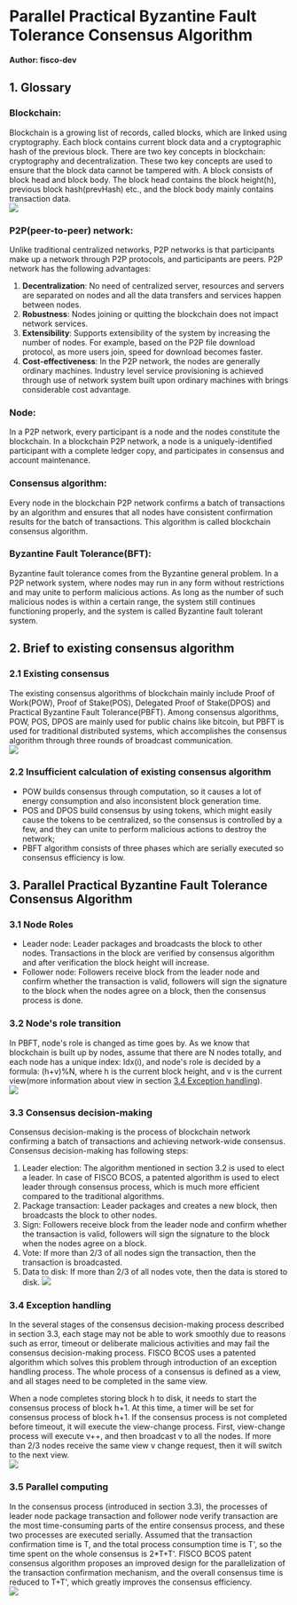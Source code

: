 # Parallel Practical Byzantine Fault Tolerance Consensus Algorithm
**Author: fisco-dev**  

## 1. Glossary
### Blockchain:   
Blockchain is a growing list of records, called blocks, which are linked using cryptography. Each block contains current block data and a cryptographic hash of the previous block. There are two key concepts in blockchain: cryptography and decentralization. These two key concepts are used to ensure that the block data cannot be tampered with. 
A block consists of block head and block body. The block head contains the block height(h), previous block hash(prevHash) etc., and the block body mainly contains transaction data.
<br>
![](./assets/pbft_blockchain.jpg)  
### P2P(peer-to-peer) network: 
Unlike traditional centralized networks, P2P networks is that participants make up a network through P2P protocols, and participants are peers. P2P network has the following advantages:
1. **Decentralization**: No need of centralized server, resources and servers are separated on nodes and all the data transfers and services happen between nodes.
2. **Robustness**: Nodes joining or quitting the blockchain does not impact network services.
3. **Extensibility**: Supports extensibility of the system by increasing the number of nodes. For example, based on the P2P file download protocol, as more users join, speed for download becomes faster.
4. **Cost-effectiveness**: In the P2P network, the nodes are generally ordinary machines. Industry level service provisioning is achieved through use of network system built upon ordinary machines with brings considerable cost advantage. 
### Node: 
In a P2P network, every participant is a node and the nodes constitute the blockchain. In a blockchain P2P network, a node is a uniquely-identified participant with a complete ledger copy, and participates in consensus and account maintenance.
### Consensus algorithm: 
Every node in the blockchain P2P network confirms a batch of transactions by an algorithm and ensures that all nodes have consistent confirmation results for the batch of transactions. This algorithm is called blockchain consensus algorithm.
### Byzantine Fault Tolerance(BFT): 
Byzantine fault tolerance comes from the Byzantine general problem. In a P2P network system, where nodes may run in any form without restrictions and may unite to perform malicious actions. As long as the number of such malicious nodes is within a certain range, the system still continues functioning properly, and the system is called Byzantine fault tolerant system.

## 2. Brief to existing consensus algorithm
### 2.1 Existing consensus
The existing consensus algorithms of blockchain mainly include Proof of Work(POW), Proof of Stake(POS), Delegated Proof of Stake(DPOS) and Practical Byzantine Fault Tolerance(PBFT). Among consensus algorithms, POW, POS, DPOS are mainly used for public chains like bitcoin, but PBFT is used for traditional distributed systems, which accomplishes the consensus algorithm through three rounds of broadcast communication.
<br>
 ![](./assets/pbft_consensus.jpg)
### 2.2 Insufficient calculation of existing consensus algorithm
- POW builds consensus through computation, so it causes a lot of energy consumption and also inconsistent block generation time.
- POS and DPOS build consensus by using tokens, which might easily cause the tokens to be centralized, so the consensus is controlled by a few, and they can unite to perform malicious actions to destroy the network;
- PBFT algorithm consists of three phases which are serially executed so consensus efficiency is low.

## 3. Parallel Practical Byzantine Fault Tolerance Consensus Algorithm
### 3.1 Node Roles
- Leader node: Leader packages and broadcasts the block to other nodes. Transactions in the block are verified by consensus algorithm and after verification the block height will increase.
- Follower node: Followers receive block from the leader node and confirm whether the transaction is valid, followers will sign the signature to the block when the nodes agree on a block, then the consensus process is done.
### 3.2 Node's role transition
In PBFT, node's role is changed as time goes by.
As we know that blockchain is built up by nodes, assume that there are N nodes totally, and each node has a unique index: Idx(i), and node's role is decided by a formula: (h+v)%N, where h is the current block height, and v is the current view(more information about view in section  [3.4 Exception handling](#exception-handling)).
<br>
 ![](./assets/pbft_role.png)
### 3.3 Consensus decision-making

Consensus decision-making is the process of blockchain network confirming a batch of transactions and achieving network-wide consensus. Consensus decision-making has following steps:
1. Leader election: The algorithm mentioned in section 3.2 is used to elect a leader. In case of FISCO BCOS, a patented algorithm is used to elect leader through consensus process, which is much more efficient compared to the traditional algorithms.
2. Package transaction: Leader packages and creates a new block, then broadcasts the block to other nodes.
3. Sign: Followers receive block from the leader node and confirm whether the transaction is valid, followers will sign the signature to the block when the nodes agree on a block.
4. Vote: If more than 2/3 of all nodes sign the transaction, then the transaction is broadcasted.
5. Data to disk: If more than 2/3 of all nodes vote, then the data is stored to disk.
![](./assets/pbft_process.png)  
 
 
###  3.4 Exception handling
In the several stages of the consensus decision-making process described in section 3.3, each stage may not be able to work smoothly due to reasons such as error, timeout or deliberate malicious activities and may fail the consensus decision-making process. FISCO BCOS uses a patented algorithm which solves this problem through introduction of an exception handling process.
The whole process of a consensus is defined as a view, and all stages need to be completed in the same view.

When a node completes storing block h to disk, it needs to start the consensus process of block h+1. At this time, a timer will be set for consensus process of block h+1. If the consensus process is not completed before timeout, it will execute the view-change process.
First, view-change process will execute v++, and then broadcast v to all the nodes. If more than 2/3 nodes receive the same view v change request, then it will switch to the next view.
<br>
![](./assets/pbft_error.png)   
### 3.5 Parallel computing
In the consensus process (introduced in section 3.3), the processes of leader node package transaction and follower node verify transaction are the most time-consuming parts of the entire consensus process, and these two processes are executed serially. Assumed that the transaction confirmation time is T, and the total process consumption time is T', so the time spent on the whole consensus is 2*T+T'. FISCO BCOS patent consensus algorithm proposes an improved design for the parallelization of the transaction confirmation mechanism, and the overall consensus time is reduced to T+T', which greatly improves the consensus efficiency.
<br>
![](./assets/pbft_parallel.png)
